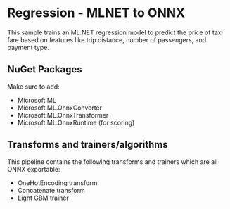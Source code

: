 # Regression - MLNET to ONNX

This sample trains an ML.NET regression model to predict the price of taxi fare based on features like trip distance, number of passengers, and payment type.
 
## NuGet Packages

Make sure to add:

- Microsoft.ML
- Microsoft.ML.OnnxConverter
- Microsoft.ML.OnnxTransformer
- Microsoft.ML.OnnxRuntime (for scoring)

## Transforms and trainers/algorithms

This pipeline contains the following transforms and trainers which are all ONNX exportable:

- OneHotEncoding transform
- Concatenate transform
- Light GBM trainer